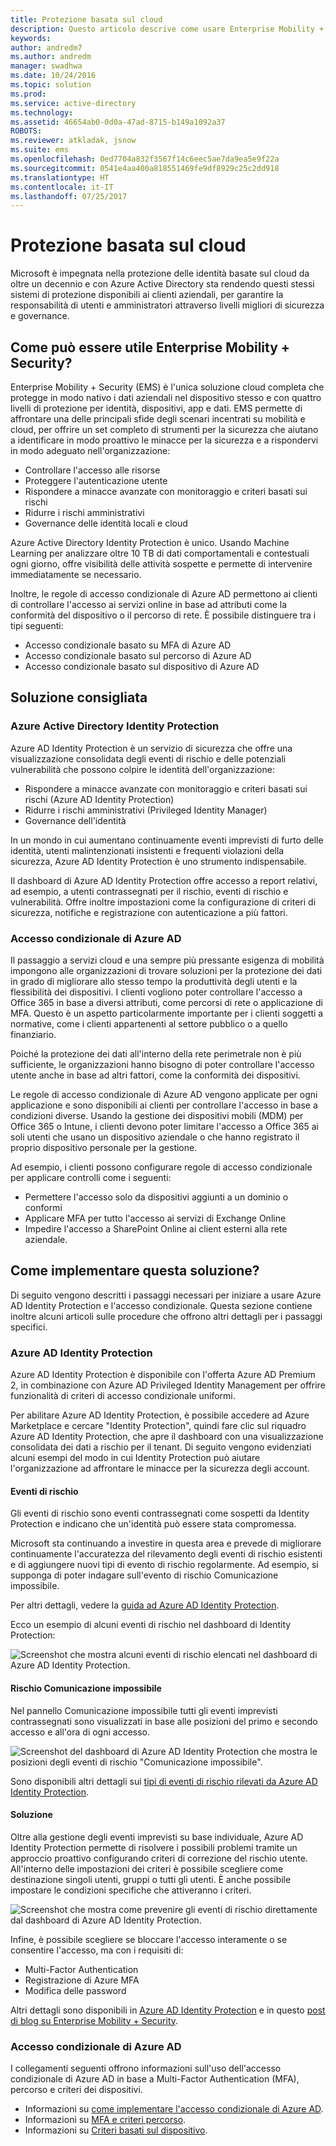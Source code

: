 ```yaml
---
title: Protezione basata sul cloud
description: Questo articolo descrive come usare Enterprise Mobility + Security per offrire un set completo di strumenti per la sicurezza in modo da identificare le minacce per la sicurezza in modo proattivo e rispondervi correttamente nell'organizzazione tramite gli strumenti inclusi in Azure Active Directory.
keywords: 
author: andredm7
ms.author: andredm
manager: swadhwa
ms.date: 10/24/2016
ms.topic: solution
ms.prod: 
ms.service: active-directory
ms.technology: 
ms.assetid: 46654ab0-0d0a-47ad-8715-b149a1092a37
ROBOTS: 
ms.reviewer: atkladak, jsnow
ms.suite: ems
ms.openlocfilehash: 0ed7704a832f3567f14c6eec5ae7da9ea5e9f22a
ms.sourcegitcommit: 0541e4aa400a818551469fe9df8929c25c2dd918
ms.translationtype: HT
ms.contentlocale: it-IT
ms.lasthandoff: 07/25/2017
---
```

# <a name="cloud-powered-protection"></a>Protezione basata sul cloud
Microsoft è impegnata nella protezione delle identità basate sul cloud da oltre un decennio e con Azure Active Directory sta rendendo questi stessi sistemi di protezione disponibili ai clienti aziendali, per garantire la responsabilità di utenti e amministratori attraverso livelli migliori di sicurezza e governance.

## <a name="how-can-enterprise-mobility--security-help-you"></a>Come può essere utile Enterprise Mobility + Security?
Enterprise Mobility + Security (EMS) è l'unica soluzione cloud completa che protegge in modo nativo i dati aziendali nel dispositivo stesso e con quattro livelli di protezione per identità, dispositivi, app e dati. EMS permette di affrontare una delle principali sfide degli scenari incentrati su mobilità e cloud, per offrire un set completo di strumenti per la sicurezza che aiutano a identificare in modo proattivo le minacce per la sicurezza e a rispondervi in modo adeguato nell'organizzazione:
- Controllare l'accesso alle risorse
- Proteggere l'autenticazione utente
- Rispondere a minacce avanzate con monitoraggio e criteri basati sui rischi
- Ridurre i rischi amministrativi
- Governance delle identità locali e cloud

Azure Active Directory Identity Protection è unico. Usando Machine Learning per analizzare oltre 10 TB di dati comportamentali e contestuali ogni giorno, offre visibilità delle attività sospette e permette di intervenire immediatamente se necessario.

Inoltre, le regole di accesso condizionale di Azure AD permettono ai clienti di controllare l'accesso ai servizi online in base ad attributi come la conformità del dispositivo o il percorso di rete. È possibile distinguere tra i tipi seguenti:
- Accesso condizionale basato su MFA di Azure AD
- Accesso condizionale basato sul percorso di Azure AD
- Accesso condizionale basato sul dispositivo di Azure AD


## <a name="recommended-solution"></a>Soluzione consigliata
### <a name="azure-active-directory-identity-protection"></a>Azure Active Directory Identity Protection

Azure AD Identity Protection è un servizio di sicurezza che offre una visualizzazione consolidata degli eventi di rischio e delle potenziali vulnerabilità che possono colpire le identità dell'organizzazione:
- Rispondere a minacce avanzate con monitoraggio e criteri basati sui rischi (Azure AD Identity Protection)
- Ridurre i rischi amministrativi (Privileged Identity Manager)
- Governance dell'identità

In un mondo in cui aumentano continuamente eventi imprevisti di furto delle identità, utenti malintenzionati insistenti e frequenti violazioni della sicurezza, Azure AD Identity Protection è uno strumento indispensabile.

Il dashboard di Azure AD Identity Protection offre accesso a report relativi, ad esempio, a utenti contrassegnati per il rischio, eventi di rischio e vulnerabilità. Offre inoltre impostazioni come la configurazione di criteri di sicurezza, notifiche e registrazione con autenticazione a più fattori.
### <a name="azure-ad-conditional-access"></a>Accesso condizionale di Azure AD
Il passaggio a servizi cloud e una sempre più pressante esigenza di mobilità impongono alle organizzazioni di trovare soluzioni per la protezione dei dati in grado di migliorare allo stesso tempo la produttività degli utenti e la flessibilità dei dispositivi. I clienti vogliono poter controllare l'accesso a Office 365 in base a diversi attributi, come percorsi di rete o applicazione di MFA. Questo è un aspetto particolarmente importante per i clienti soggetti a normative, come i clienti appartenenti al settore pubblico o a quello finanziario.

Poiché la protezione dei dati all'interno della rete perimetrale non è più sufficiente, le organizzazioni hanno bisogno di poter controllare l'accesso utente anche in base ad altri fattori, come la conformità dei dispositivi.

Le regole di accesso condizionale di Azure AD vengono applicate per ogni applicazione e sono disponibili ai clienti per controllare l'accesso in base a condizioni diverse. Usando la gestione dei dispositivi mobili (MDM) per Office 365 o Intune, i clienti devono poter limitare l'accesso a Office 365 ai soli utenti che usano un dispositivo aziendale o che hanno registrato il proprio dispositivo personale per la gestione.

Ad esempio, i clienti possono configurare regole di accesso condizionale per applicare controlli come i seguenti:
- Permettere l'accesso solo da dispositivi aggiunti a un dominio o conformi
- Applicare MFA per tutto l'accesso ai servizi di Exchange Online
- Impedire l'accesso a SharePoint Online ai client esterni alla rete aziendale.

## <a name="how-to-implement-these-solutions"></a>Come implementare questa soluzione?

Di seguito vengono descritti i passaggi necessari per iniziare a usare Azure AD Identity Protection e l'accesso condizionale. Questa sezione contiene inoltre alcuni articoli sulle procedure che offrono altri dettagli per i passaggi specifici.

### <a name="azure-ad-identity-protection"></a>Azure AD Identity Protection
Azure AD Identity Protection è disponibile con l'offerta Azure AD Premium 2, in combinazione con Azure AD Privileged Identity Management per offrire funzionalità di criteri di accesso condizionale uniformi.

Per abilitare Azure AD Identity Protection, è possibile accedere ad Azure Marketplace e cercare "Identity Protection", quindi fare clic sul riquadro Azure AD Identity Protection, che apre il dashboard con una visualizzazione consolidata dei dati a rischio per il tenant. Di seguito vengono evidenziati alcuni esempi del modo in cui Identity Protection può aiutare l'organizzazione ad affrontare le minacce per la sicurezza degli account.

#### <a name="risk-events"></a>Eventi di rischio
Gli eventi di rischio sono eventi contrassegnati come sospetti da Identity Protection e indicano che un'identità può essere stata compromessa.

Microsoft sta continuando a investire in questa area e prevede di migliorare continuamente l'accuratezza del rilevamento degli eventi di rischio esistenti e di aggiungere nuovi tipi di evento di rischio regolarmente. Ad esempio, si supponga di poter indagare sull'evento di rischio Comunicazione impossibile.

Per altri dettagli, vedere la [guida ad Azure AD Identity Protection](https://azure.microsoft.com/en-us/documentation/articles/active-directory-identityprotection-playbook/).

Ecco un esempio di alcuni eventi di rischio nel dashboard di Identity Protection:

![Screenshot che mostra alcuni eventi di rischio elencati nel dashboard di Azure AD Identity Protection.](./media/cloud-powered-protection/cloud-powered-protection-fig1.png)

#### <a name="impossible-travels-risk"></a>Rischio Comunicazione impossibile
Nel pannello Comunicazione impossibile tutti gli eventi imprevisti contrassegnati sono visualizzati in base alle posizioni del primo e secondo accesso e all'ora di ogni accesso.

![Screenshot del dashboard di Azure AD Identity Protection che mostra le posizioni degli eventi di rischio "Comunicazione impossibile".](./media/cloud-powered-protection/cloud-powered-protection-fig2.png)

Sono disponibili altri dettagli sui [tipi di eventi di rischio rilevati da Azure AD Identity Protection](https://azure.microsoft.com/en-us/documentation/articles/active-directory-identityprotection-risk-events-types/).

#### <a name="remediation"></a>Soluzione
Oltre alla gestione degli eventi imprevisti su base individuale, Azure AD Identity Protection permette di risolvere i possibili problemi tramite un approccio proattivo configurando criteri di correzione del rischio utente. All'interno delle impostazioni dei criteri è possibile scegliere come destinazione singoli utenti, gruppi o tutti gli utenti. È anche possibile impostare le condizioni specifiche che attiveranno i criteri.

![Screenshot che mostra come prevenire gli eventi di rischio direttamente dal dashboard di Azure AD Identity Protection.](./media/cloud-powered-protection/cloud-powered-protection-fig3.png)

Infine, è possibile scegliere se bloccare l'accesso interamente o se consentire l'accesso, ma con i requisiti di:
- Multi-Factor Authentication
- Registrazione di Azure MFA
- Modifica delle password

Altri dettagli sono disponibili in [Azure AD Identity Protection](https://azure.microsoft.com/en-us/documentation/articles/active-directory-identityprotection/) e in questo [post di blog su Enterprise Mobility + Security](https://blogs.technet.microsoft.com/enterprisemobility/2016/09/07/azuread-identity-protection-azure-ad-privileged-identity-management-and-azure-ad-premium-p2-will-be-generally-available-sept-15th/).

### <a name="azure-ad-conditional-access"></a>Accesso condizionale di Azure AD
I collegamenti seguenti offrono informazioni sull'uso dell'accesso condizionale di Azure AD in base a Multi-Factor Authentication (MFA), percorso e criteri dei dispositivi.
- Informazioni su [come implementare l'accesso condizionale di Azure AD](https://azure.microsoft.com/documentation/articles/active-directory-conditional-access/).
- Informazioni su [MFA e criteri percorso](https://azure.microsoft.com/documentation/articles/active-directory-conditional-access-azuread-connected-apps/).
- Informazioni su [Criteri basati sul dispositivo](https://azure.microsoft.com/documentation/articles/active-directory-conditional-access-policy-connected-applications/).
